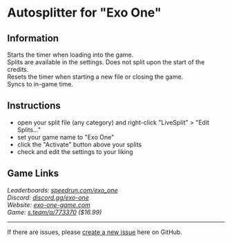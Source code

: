 # Autosplitter for "Exo One"
## Information
Starts the timer when loading into the game.  
Splits are available in the settings. Does not split upon the start of the credits.  
Resets the timer when starting a new file or closing the game.  
Syncs to in-game time.

## Instructions
* open your split file (any category) and right-click "LiveSplit" > "Edit Splits..."
* set your game name to "Exo One"
* click the "Activate" button above your splits
* check and edit the settings to your liking

## Game Links
*Leaderboards: [speedrun.com/exo_one](https://speedrun.com/exo_one)*  
*Discord: [discord.gg/exo-one](https://discord.gg/exo-one)*  
*Website: [exo-one-game.com](https://exo-one-game.com)*  
*Game: [s.team/a/773370](https://s.team/a/773370) ($16.99)*

---
If there are issues, please [create a new issue](https://github.com/just-ero/AutoSplitTools/issues/new/choose) here on GitHub.